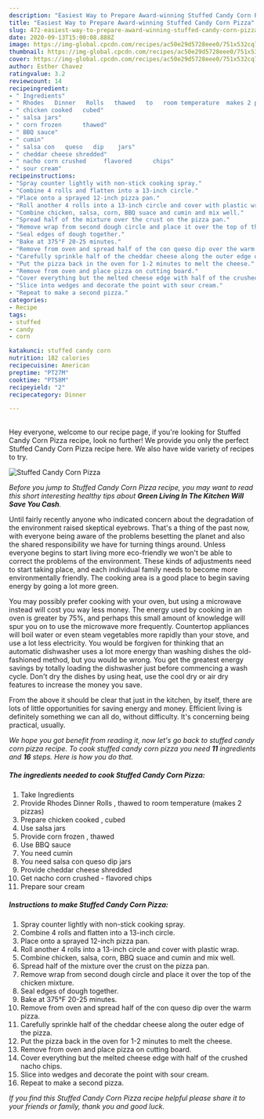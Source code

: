 ```yaml
---
description: "Easiest Way to Prepare Award-winning Stuffed Candy Corn Pizza"
title: "Easiest Way to Prepare Award-winning Stuffed Candy Corn Pizza"
slug: 472-easiest-way-to-prepare-award-winning-stuffed-candy-corn-pizza
date: 2020-09-13T15:00:08.888Z
image: https://img-global.cpcdn.com/recipes/ac50e29d5728eee0/751x532cq70/stuffed-candy-corn-pizza-recipe-main-photo.jpg
thumbnail: https://img-global.cpcdn.com/recipes/ac50e29d5728eee0/751x532cq70/stuffed-candy-corn-pizza-recipe-main-photo.jpg
cover: https://img-global.cpcdn.com/recipes/ac50e29d5728eee0/751x532cq70/stuffed-candy-corn-pizza-recipe-main-photo.jpg
author: Esther Chavez
ratingvalue: 3.2
reviewcount: 14
recipeingredient:
- " Ingredients"
- " Rhodes   Dinner   Rolls   thawed   to   room temperature  makes 2 pizzas"
- " chicken cooked   cubed"
- " salsa jars"
- " corn frozen      thawed"
- " BBQ sauce"
- " cumin"
- " salsa con   queso   dip    jars"
- " cheddar cheese shredded"
- " nacho corn crushed     flavored      chips"
- " sour cream"
recipeinstructions:
- "Spray counter lightly with non-stick cooking spray."
- "Combine 4 rolls and flatten into a 13-inch circle."
- "Place onto a sprayed 12-inch pizza pan."
- "Roll another 4 rolls into a 13-inch circle and cover with plastic wrap."
- "Combine chicken, salsa, corn, BBQ suace and cumin and mix well."
- "Spread half of the mixture over the crust on the pizza pan."
- "Remove wrap from second dough circle and place it over the top of the chicken mixture."
- "Seal edges of dough together."
- "Bake at 375°F 20-25 minutes."
- "Remove from oven and spread half of the con queso dip over the warm pizza."
- "Carefully sprinkle half of the cheddar cheese along the outer edge of the pizza."
- "Put the pizza back in the oven for 1-2 minutes to melt the cheese."
- "Remove from oven and place pizza on cutting board."
- "Cover everything but the melted cheese edge with half of the crushed nacho chips."
- "Slice into wedges and decorate the point with sour cream."
- "Repeat to make a second pizza."
categories:
- Recipe
tags:
- stuffed
- candy
- corn

katakunci: stuffed candy corn 
nutrition: 182 calories
recipecuisine: American
preptime: "PT27M"
cooktime: "PT58M"
recipeyield: "2"
recipecategory: Dinner

---
```

<br>
Hey everyone, welcome to our recipe page, if you're looking for Stuffed Candy Corn Pizza recipe, look no further! We provide you only the perfect Stuffed Candy Corn Pizza recipe here. We also have wide variety of recipes to try.
<br>


![Stuffed Candy Corn Pizza](https://img-global.cpcdn.com/recipes/ac50e29d5728eee0/751x532cq70/stuffed-candy-corn-pizza-recipe-main-photo.jpg)

<i>Before you jump to Stuffed Candy Corn Pizza recipe, you may want to read this short interesting healthy tips about 
<strong>Green Living In The Kitchen Will Save You Cash</strong>.</i>
</br>

Until fairly recently anyone who indicated concern about the degradation of the environment raised skeptical eyebrows. That's a thing of the past now, with everyone being aware of the problems besetting the planet and also the shared responsibility we have for turning things around. Unless everyone begins to start living more eco-friendly we won't be able to correct the problems of the environment. These kinds of adjustments need to start taking place, and each individual family needs to become more environmentally friendly. The cooking area is a good place to begin saving energy by going a lot more green.

You may possibly prefer cooking with your oven, but using a microwave instead will cost you way less money. The energy used by cooking in an oven is greater by 75%, and perhaps this small amount of knowledge will spur you on to use the microwave more frequently. Countertop appliances will boil water or even steam vegetables more rapidly than your stove, and use a lot less electricity. You would be forgiven for thinking that an automatic dishwasher uses a lot more energy than washing dishes the old-fashioned method, but you would be wrong. You get the greatest energy savings by totally loading the dishwasher just before commencing a wash cycle. Don't dry the dishes by using heat, use the cool dry or air dry features to increase the money you save.

From the above it should be clear that just in the kitchen, by itself, there are lots of little opportunities for saving energy and money. Efficient living is definitely something we can all do, without difficulty. It's concerning being practical, usually.


<i>We hope you got benefit from reading it, now let's go back to stuffed candy corn pizza recipe. To cook stuffed candy corn pizza you need <strong>11</strong> ingredients and <strong>16</strong> steps. Here is how you do that.
</i>

##### The ingredients needed to cook Stuffed Candy Corn Pizza:

1. Take  Ingredients
1. Provide  Rhodes   Dinner   Rolls ,  thawed   to   room temperature  (makes 2 pizzas)
1. Prepare  chicken cooked ,  cubed
1. Use  salsa jars
1. Provide  corn frozen    ,  thawed
1. Use  BBQ sauce
1. You need  cumin
1. You need  salsa con   queso   dip    jars
1. Provide  cheddar cheese shredded
1. Get  nacho corn crushed    - flavored      chips
1. Prepare  sour cream


##### Instructions to make Stuffed Candy Corn Pizza:

1. Spray counter lightly with non-stick cooking spray.
1. Combine 4 rolls and flatten into a 13-inch circle.
1. Place onto a sprayed 12-inch pizza pan.
1. Roll another 4 rolls into a 13-inch circle and cover with plastic wrap.
1. Combine chicken, salsa, corn, BBQ suace and cumin and mix well.
1. Spread half of the mixture over the crust on the pizza pan.
1. Remove wrap from second dough circle and place it over the top of the chicken mixture.
1. Seal edges of dough together.
1. Bake at 375°F 20-25 minutes.
1. Remove from oven and spread half of the con queso dip over the warm pizza.
1. Carefully sprinkle half of the cheddar cheese along the outer edge of the pizza.
1. Put the pizza back in the oven for 1-2 minutes to melt the cheese.
1. Remove from oven and place pizza on cutting board.
1. Cover everything but the melted cheese edge with half of the crushed nacho chips.
1. Slice into wedges and decorate the point with sour cream.
1. Repeat to make a second pizza.


<i>If you find this Stuffed Candy Corn Pizza recipe helpful please share it to your friends or family, thank you and good luck.</i>
